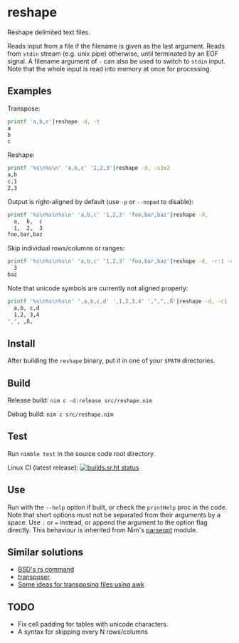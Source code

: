 # reshape

Reshape delimited text files.

Reads input from a file if the filename is given as the last argument.
Reads from `stdin` stream (e.g. unix pipe) otherwise, until terminated by an EOF signal.
A filename argument of `-` can also be used to switch to `stdin` input.
Note that the whole input is read into memory at once for processing.

## Examples

Transpose:

```sh
printf 'a,b,c'|reshape -d, -t
a
b
c
```

Reshape:

```sh
printf '%s\n%s\n' 'a,b,c' '1,2,3'|reshape -d, -s3x2
a,b
c,1
2,3
```

Output is right-aligned by default (use `-p` or `--nopad` to disable):

```sh
printf '%s\n%s\n%s\n' 'a,b,c' '1,2,3' 'foo,bar,baz'|reshape -d,
  a,  b,  c
  1,  2,  3
foo,bar,baz
```

Skip individual rows/columns or ranges:

```sh
printf '%s\n%s\n%s\n' 'a,b,c' '1,2,3' 'foo,bar,baz'|reshape -d, -r:1 -c:1-2
  3
baz
```

Note that unicode symbols are currently not aligned properly:

```sh
printf '%s\n%s\n%s\n' ',a,b,c,d' ',1,2,3,4' ',",",,ß'|reshape -d, -c1 -s3x4
  a,b, c,d
  1,2, 3,4
",", ,ß,
```

## Install

After building the `reshape` binary, put it in one of your `$PATH` directories.

## Build

Release build: `nim c -d:release src/reshape.nim`

Debug build: `nim c src/reshape.nim`

## Test

Run `nimble test` in the source code root directory.

Linux CI (latest release): [![builds.sr.ht status](https://builds.sr.ht/~adigitoleo/reshape.svg?search=release)](https://builds.sr.ht/~adigitoleo/reshape?search=release)

## Use

Run with the `--help` option if built, or check the `printHelp` proc in the code.
Note that short options must not be separated from their arguments by a space.
Use `:` or `=` instead, or append the argument to the option flag directly.
This behaviour is inherited from Nim's [parseopt][parseopt] module.

## Similar solutions

- [BSD's rs command](https://man.netbsd.org/rs.1)
- [transposer](https://github.com/keithhamilton/transposer)
- [Some ideas for transposing files using awk](https://stackoverflow.com/questions/1729824/an-efficient-way-to-transpose-a-file-in-bash)

## TODO

- Fix cell padding for tables with unicode characters.
- A syntax for skipping every N rows/columns

[parseopt]: https://nim-lang.org/docs/parseopt.html
